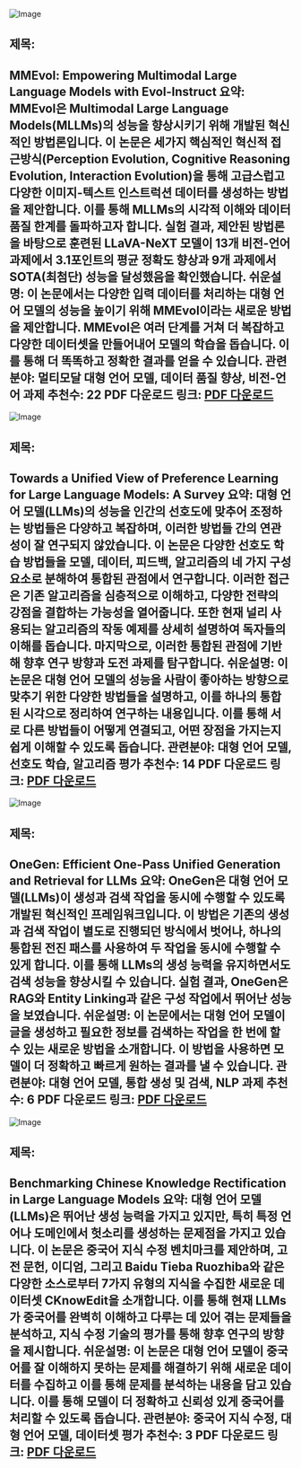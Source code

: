 ![Image](https://cdn-thumbnails.huggingface.co/social-thumbnails/papers/2409.05840.png)
## 제목:
MMEvol: Empowering Multimodal Large Language Models with Evol-Instruct
**요약**:
MMEvol은 Multimodal Large Language Models(MLLMs)의 성능을 향상시키기 위해 개발된 혁신적인 방법론입니다. 이 논문은 세가지 핵심적인 혁신적 접근방식(Perception Evolution, Cognitive Reasoning Evolution, Interaction Evolution)을 통해 고급스럽고 다양한 이미지-텍스트 인스트럭션 데이터를 생성하는 방법을 제안합니다. 이를 통해 MLLMs의 시각적 이해와 데이터 품질 한계를 돌파하고자 합니다. 실험 결과, 제안된 방법론을 바탕으로 훈련된 LLaVA-NeXT 모델이 13개 비전-언어 과제에서 3.1포인트의 평균 정확도 향상과 9개 과제에서 SOTA(최첨단) 성능을 달성했음을 확인했습니다.
**쉬운설명**:
이 논문에서는 다양한 입력 데이터를 처리하는 대형 언어 모델의 성능을 높이기 위해 MMEvol이라는 새로운 방법을 제안합니다. MMEvol은 여러 단계를 거쳐 더 복잡하고 다양한 데이터셋을 만들어내어 모델의 학습을 돕습니다. 이를 통해 더 똑똑하고 정확한 결과를 얻을 수 있습니다.
**관련분야**:
멀티모달 대형 언어 모델, 데이터 품질 향상, 비전-언어 과제
**추천수**:
22
**PDF 다운로드 링크**: [PDF 다운로드](https://arxiv.org/pdf/2409.05840)
---

![Image](https://cdn-thumbnails.huggingface.co/social-thumbnails/papers/2409.02795.png)
## 제목:
Towards a Unified View of Preference Learning for Large Language Models: A Survey
**요약**:
대형 언어 모델(LLMs)의 성능을 인간의 선호도에 맞추어 조정하는 방법들은 다양하고 복잡하며, 이러한 방법들 간의 연관성이 잘 연구되지 않았습니다. 이 논문은 다양한 선호도 학습 방법들을 모델, 데이터, 피드백, 알고리즘의 네 가지 구성요소로 분해하여 통합된 관점에서 연구합니다. 이러한 접근은 기존 알고리즘을 심층적으로 이해하고, 다양한 전략의 강점을 결합하는 가능성을 열어줍니다. 또한 현재 널리 사용되는 알고리즘의 작동 예제를 상세히 설명하여 독자들의 이해를 돕습니다. 마지막으로, 이러한 통합된 관점에 기반해 향후 연구 방향과 도전 과제를 탐구합니다.
**쉬운설명**:
이 논문은 대형 언어 모델의 성능을 사람이 좋아하는 방향으로 맞추기 위한 다양한 방법들을 설명하고, 이를 하나의 통합된 시각으로 정리하여 연구하는 내용입니다. 이를 통해 서로 다른 방법들이 어떻게 연결되고, 어떤 장점을 가지는지 쉽게 이해할 수 있도록 돕습니다.
**관련분야**:
대형 언어 모델, 선호도 학습, 알고리즘 평가
**추천수**:
14
**PDF 다운로드 링크**: [PDF 다운로드](https://arxiv.org/pdf/2409.02795)
---

![Image](https://cdn-thumbnails.huggingface.co/social-thumbnails/papers/2409.05152.png)
## 제목:
OneGen: Efficient One-Pass Unified Generation and Retrieval for LLMs
**요약**:
OneGen은 대형 언어 모델(LLMs)이 생성과 검색 작업을 동시에 수행할 수 있도록 개발된 혁신적인 프레임워크입니다. 이 방법은 기존의 생성과 검색 작업이 별도로 진행되던 방식에서 벗어나, 하나의 통합된 전진 패스를 사용하여 두 작업을 동시에 수행할 수 있게 합니다. 이를 통해 LLMs의 생성 능력을 유지하면서도 검색 성능을 향상시킬 수 있습니다. 실험 결과, OneGen은 RAG와 Entity Linking과 같은 구성 작업에서 뛰어난 성능을 보였습니다.
**쉬운설명**:
이 논문에서는 대형 언어 모델이 글을 생성하고 필요한 정보를 검색하는 작업을 한 번에 할 수 있는 새로운 방법을 소개합니다. 이 방법을 사용하면 모델이 더 정확하고 빠르게 원하는 결과를 낼 수 있습니다.
**관련분야**:
대형 언어 모델, 통합 생성 및 검색, NLP 과제
**추천수**:
6
**PDF 다운로드 링크**: [PDF 다운로드](https://arxiv.org/pdf/2409.05152)
---

![Image](https://cdn-thumbnails.huggingface.co/social-thumbnails/papers/2409.05806.png)
## 제목:
Benchmarking Chinese Knowledge Rectification in Large Language Models
**요약**:
대형 언어 모델(LLMs)은 뛰어난 생성 능력을 가지고 있지만, 특히 특정 언어나 도메인에서 헛소리를 생성하는 문제점을 가지고 있습니다. 이 논문은 중국어 지식 수정 벤치마크를 제안하며, 고전 문헌, 이디엄, 그리고 Baidu Tieba Ruozhiba와 같은 다양한 소스로부터 7가지 유형의 지식을 수집한 새로운 데이터셋 CKnowEdit을 소개합니다. 이를 통해 현재 LLMs가 중국어를 완벽히 이해하고 다루는 데 있어 겪는 문제들을 분석하고, 지식 수정 기술의 평가를 통해 향후 연구의 방향을 제시합니다.
**쉬운설명**:
이 논문은 대형 언어 모델이 중국어를 잘 이해하지 못하는 문제를 해결하기 위해 새로운 데이터를 수집하고 이를 통해 문제를 분석하는 내용을 담고 있습니다. 이를 통해 모델이 더 정확하고 신뢰성 있게 중국어를 처리할 수 있도록 돕습니다.
**관련분야**:
중국어 지식 수정, 대형 언어 모델, 데이터셋 평가
**추천수**:
3
**PDF 다운로드 링크**: [PDF 다운로드](https://arxiv.org/pdf/2409.05806)
---

